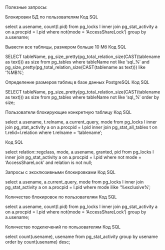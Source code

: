 Полезные запросы:

Блокировки БД по пользователям
Код SQL

 select a.usename, count(l.pid) from pg_locks l inner join pg_stat_activity a on a.procpid = l.pid where not(mode = ‘AccessShareLock’) group by a.usename;   

Вывести все таблицы, размером больше 10 Мб
Код SQL

 SELECT tableName, pg_size_pretty(pg_total_relation_size(CAST(tablename as text))) as size
from pg_tables
where tableName not like ‘sql_%’ and pg_size_pretty(pg_total_relation_size(CAST(tablename as text))) like ‘%MB%’;   

Определение размеров таблиц в базе данных PostgreSQL
Код SQL

 SELECT tableName, pg_size_pretty(pg_total_relation_size(CAST(tablename as text))) as size
from pg_tables
where tableName not like ‘sql_%’
order by size;   

Пользователи блокирующие конкретную таблицу
Код SQL

 select a.usename, t.relname, a.current_query, mode from pg_locks l inner join pg_stat_activity a on a.procpid = l.pid inner join pg_stat_all_tables t on t.relid=l.relation where t.relname = ‘tablename’;   

Код SQL

 select relation::regclass, mode, a.usename, granted, pid from pg_locks l inner join pg_stat_activity a on a.procpid = l.pid where not mode = ‘AccessShareLock’ and relation is not null;   

Запросы с эксклюзивными блокировками
Код SQL

 select a.usename, a.current_query, mode from pg_locks l inner join pg_stat_activity a on a.procpid = l.pid where mode ilike ‘%exclusive%’;   

Количество блокировок по пользователям
Код SQL

 select a.usename, count(l.pid) from pg_locks l inner join pg_stat_activity a on a.procpid = l.pid where not(mode = ‘AccessShareLock’) group by a.usename;   

Количество подключений по пользователям
Код SQL

 select count(usename), usename from pg_stat_activity group by usename order by count(usename) desc;   
